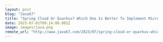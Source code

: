 ```yaml
---
layout: post
blog: "Java67"
title: "Spring Cloud Or Quarkus? Which One Is Better To Implement Microservices In Java?"
date: 2023-07-01T09:14:00.001Z
image: images/java.png
remote_url: "http://www.java67.com/2023/07/spring-cloud-or-quarkus-which-one-is.html"
---
```

